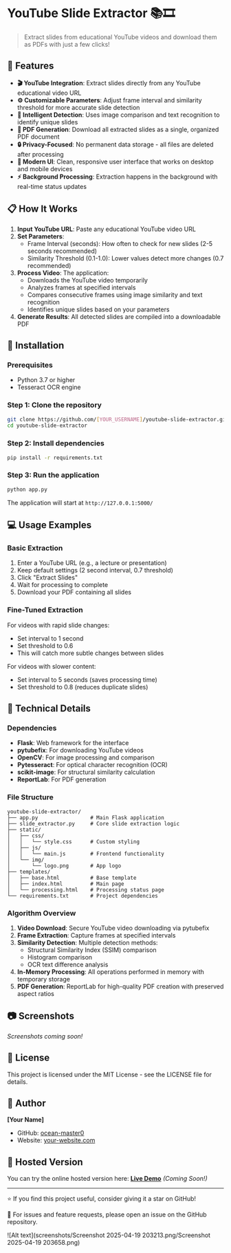 # YouTube Slide Extractor 📚🎞️

> Extract slides from educational YouTube videos and download them as PDFs with just a few clicks!



## 🌟 Features

- **🎬 YouTube Integration**: Extract slides directly from any YouTube educational video URL
- **⚙️ Customizable Parameters**: Adjust frame interval and similarity threshold for more accurate slide detection
- **🧠 Intelligent Detection**: Uses image comparison and text recognition to identify unique slides
- **📄 PDF Generation**: Download all extracted slides as a single, organized PDF document
- **🔒 Privacy-Focused**: No permanent data storage - all files are deleted after processing
- **🎨 Modern UI**: Clean, responsive user interface that works on desktop and mobile devices
- **⚡ Background Processing**: Extraction happens in the background with real-time status updates

## 📋 How It Works

1. **Input YouTube URL**: Paste any educational YouTube video URL
2. **Set Parameters**: 
   - Frame Interval (seconds): How often to check for new slides (2-5 seconds recommended)
   - Similarity Threshold (0.1-1.0): Lower values detect more changes (0.7 recommended)
3. **Process Video**: The application:
   - Downloads the YouTube video temporarily
   - Analyzes frames at specified intervals
   - Compares consecutive frames using image similarity and text recognition
   - Identifies unique slides based on your parameters
4. **Generate Results**: All detected slides are compiled into a downloadable PDF

## 🚀 Installation

### Prerequisites

- Python 3.7 or higher
- Tesseract OCR engine

### Step 1: Clone the repository

```bash
git clone https://github.com/[YOUR_USERNAME]/youtube-slide-extractor.git
cd youtube-slide-extractor
```

### Step 2: Install dependencies

```bash
pip install -r requirements.txt
```

### Step 3: Run the application

```bash
python app.py
```

The application will start at `http://127.0.0.1:5000/`

## 💻 Usage Examples

### Basic Extraction

1. Enter a YouTube URL (e.g., a lecture or presentation)
2. Keep default settings (2 second interval, 0.7 threshold)
3. Click "Extract Slides"
4. Wait for processing to complete
5. Download your PDF containing all slides

### Fine-Tuned Extraction

For videos with rapid slide changes:
- Set interval to 1 second
- Set threshold to 0.6
- This will catch more subtle changes between slides

For videos with slower content:
- Set interval to 5 seconds (saves processing time)
- Set threshold to 0.8 (reduces duplicate slides)

## 🧰 Technical Details

### Dependencies

- **Flask**: Web framework for the interface
- **pytubefix**: For downloading YouTube videos
- **OpenCV**: For image processing and comparison
- **Pytesseract**: For optical character recognition (OCR)
- **scikit-image**: For structural similarity calculation
- **ReportLab**: For PDF generation

### File Structure

```
youtube-slide-extractor/
├── app.py                 # Main Flask application
├── slide_extractor.py     # Core slide extraction logic
├── static/
│   ├── css/
│   │   └── style.css      # Custom styling
│   ├── js/
│   │   └── main.js        # Frontend functionality
│   └── img/
│       └── logo.png       # App logo
├── templates/
│   ├── base.html          # Base template
│   ├── index.html         # Main page
│   └── processing.html    # Processing status page
└── requirements.txt       # Project dependencies
```

### Algorithm Overview

1. **Video Download**: Secure YouTube video downloading via pytubefix
2. **Frame Extraction**: Capture frames at specified intervals
3. **Similarity Detection**: Multiple detection methods:
   - Structural Similarity Index (SSIM) comparison
   - Histogram comparison
   - OCR text difference analysis
4. **In-Memory Processing**: All operations performed in memory with temporary storage
5. **PDF Generation**: ReportLab for high-quality PDF creation with preserved aspect ratios

## 📷 Screenshots

*Screenshots coming soon!*

## 📝 License

This project is licensed under the MIT License - see the LICENSE file for details.

## 👤 Author

**[Your Name]**

- GitHub: [ocean-master0](https://github.com/ocean-master0)
- Website: [your-website.com](https://your-website.com)

## 🔗 Hosted Version

You can try the online hosted version here: **[Live Demo](#)** *(Coming Soon!)*

---

⭐ If you find this project useful, consider giving it a star on GitHub!

📧 For issues and feature requests, please open an issue on the GitHub repository.

![Alt text](screenshots/Screenshot 2025-04-19 203213.png/Screenshot 2025-04-19 203658.png)
